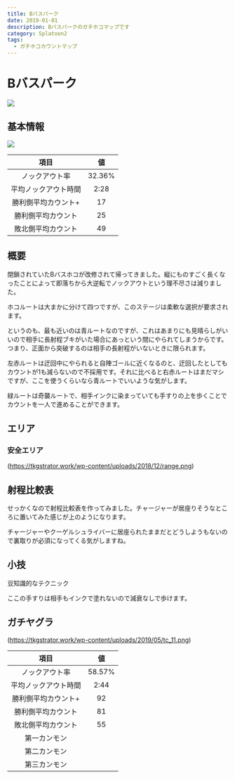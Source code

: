 ```yaml
---
title: Bバスパーク
date: 2019-01-01
description: Bバスパークのガチホコマップです
category: Splatoon2
tags:
  - ガチホコカウントマップ
---
```


# Bバスパーク

![](https://pbs.twimg.com/media/EcSc1-yXYAIkCsn?format=jpg&name=large)

## 基本情報

![](https://pbs.twimg.com/media/EV-GhEzXsAQe2Ex?format=png&name=large)

|         項目         |   値   |
| :------------------: | :----: |
|    ノックアウト率    | 32.36% |
| 平均ノックアウト時間 |  2:28  |
| 勝利側平均カウント+  |   17   |
|  勝利側平均カウント  |   25   |
|  敗北側平均カウント  |   49   |

## 概要

閉鎖されていたBバスホコが改修されて帰ってきました。縦にものすごく長くなったことによって即落ちから大逆転でノックアウトという理不尽さは減りました。

ホコルートは大まかに分けて四つですが、このステージは柔軟な選択が要求されます。

というのも、最も近いのは青ルートなのですが、これはあまりにも見晴らしがいいので相手に長射程ブキがいた場合にあっという間にやられてしまうからです。つまり、正面から突破するのは相手の長射程がいないときに限られます。

左赤ルートは迂回中にやられると自陣ゴールに近くなるのと、迂回したとしてもカウントが1も減らないので不採用です。それに比べると右赤ルートはまだマシですが、ここを使うくらいなら青ルートでいいような気がします。

緑ルートは奇襲ルートで、相手インクに染まっていても手すりの上を歩くことでカウントを一人で進めることができます。

## エリア

### 安全エリア

(https://tkgstrator.work/wp-content/uploads/2018/12/range.png)

## 射程比較表

せっかくなので射程比較表を作ってみました。チャージャーが居座りそうなところに置いてみた感じが上のようになります。

チャージャーやクーゲルシュライバーに居座られたままだとどうしようもないので裏取りが必須になってくる気がしますね。

## 小技

豆知識的なテクニック

ここの手すりは相手もインクで塗れないので減衰なしで歩けます。

## ガチヤグラ

(https://tkgstrator.work/wp-content/uploads/2019/05/tc_11.png)

|         項目         |   値   |
| :------------------: | :----: |
|    ノックアウト率    | 58.57% |
| 平均ノックアウト時間 |  2:44  |
| 勝利側平均カウント+  |   92   |
|  勝利側平均カウント  |   81   |
|  敗北側平均カウント  |   55   |
|  第一カンモン  |      |
|  第二カンモン  |      |
|  第三カンモン  |      |